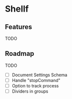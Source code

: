 # Shellf

## Features

TODO

## Roadmap

TODO
- [ ] Document Settings Schema
- [ ] Handle "stopCommand"
- [ ] Option to track process
- [ ] Dividers in groups
